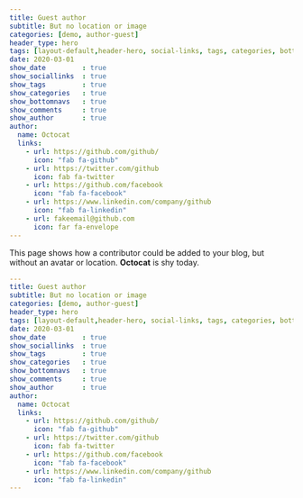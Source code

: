 ```yaml
---
title: Guest author
subtitle: But no location or image
categories: [demo, author-guest]
header_type: hero
tags: [layout-default,header-hero, social-links, tags, categories, bottom-navs, date, comments,  author, author-guest, no-avatar, no-location]
date: 2020-03-01
show_date         : true
show_sociallinks  : true
show_tags         : true
show_categories   : true
show_bottomnavs   : true
show_comments     : true
show_author       : true
author:
  name: Octocat
  links:                
    - url: https://github.com/github/
      icon: "fab fa-github"
    - url: https://twitter.com/github
      icon: fab fa-twitter
    - url: https://github.com/facebook
      icon: "fab fa-facebook"
    - url: https://www.linkedin.com/company/github
      icon: "fab fa-linkedin"
    - url: fakeemail@github.com
      icon: far fa-envelope
---
```


This page shows how a contributor could be added to your blog, but without an avatar or location. **Octocat** is shy today.



```yaml
---
title: Guest author
subtitle: But no location or image
categories: [demo, author-guest]
header_type: hero
tags: [layout-default,header-hero, social-links, tags, categories, bottom-navs, date, comments,  author, author-guest, no-avatar, no-location]
date: 2020-03-01
show_date         : true
show_sociallinks  : true
show_tags         : true
show_categories   : true
show_bottomnavs   : true
show_comments     : true
show_author       : true
author:
  name: Octocat
  links:                
    - url: https://github.com/github/
      icon: "fab fa-github"
    - url: https://twitter.com/github
      icon: fab fa-twitter
    - url: https://github.com/facebook
      icon: "fab fa-facebook"
    - url: https://www.linkedin.com/company/github
      icon: "fab fa-linkedin"
---
```
